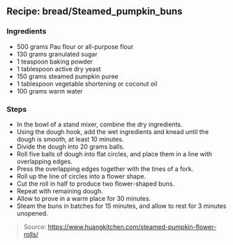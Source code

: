 ## Recipe: bread/Steamed_pumpkin_buns


### Ingredients
 - 500 grams Pau flour or all-purpose flour
 - 130 grams granulated sugar
 - 1 teaspoon baking powder
 - 1 tablespoon active dry yeast
 - 150 grams steamed pumpkin puree
 - 1 tablespoon vegetable shortening or coconut oil
 - 100 grams warm water

### Steps
 - In the bowl of a stand mixer, combine the dry ingredients.
 - Using the dough hook, add the wet ingredients and knead until the dough is smooth, at least 10 minutes.
 - Divide the dough into 20 grams balls.
 - Roll five balls of dough into flat circles, and place them in a line with overlapping edges.
 - Press the overlapping edges together with the tines of a fork.
 - Roll up the line of circles into a flower shape.
 - Cut the roll in half to produce two flower-shaped buns.
 - Repeat with remaining dough.
 - Allow to prove in a warm place for 30 minutes.
 - Steam the buns in batches for 15 minutes, and allow to rest for 3 minutes unopened.

> Source: https://www.huangkitchen.com/steamed-pumpkin-flower-rolls/

